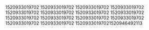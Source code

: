 1520933019702
1520933019702
1520933019702
1520933019702
1520933019702
1520933019702
1520933019702
1520933019702
1520933019702
1520933019702
1520933019702
1520933019702
1520933019702
1520933019702
15209330197021520946492113